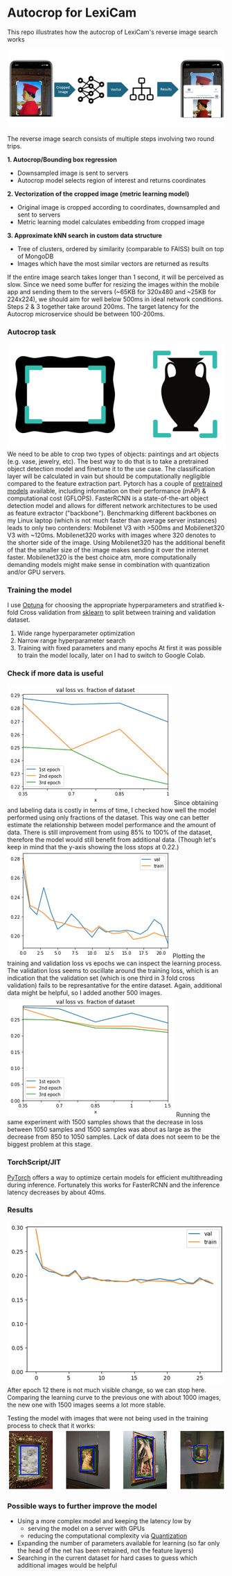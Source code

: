 # Autocrop for LexiCam
This repo illustrates how the autocrop of LexiCam's reverse image search works

![Illustration of algorithm](/algo_illustration.png "Reverse image search")

The reverse image search consists of multiple steps involving two round trips.

**1. Autocrop/Bounding box regression**
* Downsampled image is sent to servers
* Autocrop model selects region of interest and returns coordinates

**2. Vectorization of the cropped image (metric learning model)**
* Original image is cropped according to coordinates, downsampled and sent to servers
* Metric learning model calculates embedding from cropped image

**3. Approximate kNN search in custom data structure**
* Tree of clusters, ordered by similarity (comparable to FAISS) built on top of MongoDB
* Images which have the most similar vectors are returned as results

If the entire image search takes longer than 1 second, it will be perceived as slow. Since we need some buffer for resizing the images within the mobile app and sending them to the servers (~65KB for 320x480 and ~25KB for 224x224), we should aim for well below 500ms in ideal network conditions. Steps 2 & 3 together take around 200ms. The target latency for the Autocrop microservice should be between 100-200ms.


### Autocrop task
![Crop illustration](/crop_illustration_small.png)
We need to be able to crop two types of objects: paintings and art objects (e.g. vase, jewelry, etc).
The best way to do that is to take a pretrained object detection model and finetune it to the use case. The classification layer will be calculated in vain but should be computationally negligible compared to the feature extraction part. Pytorch has a couple of [pretrained models](https://pytorch.org/vision/stable/models.html#object-detection) available, including information on their performance (mAP) & computational cost (GFLOPS).
FasterRCNN is a state-of-the-art object detection model and allows for different network architectures to be used as feature extractor ("backbone"). Benchmarking different backbones on my Linux laptop (which is not much faster than average server instances) leads to only two contenders: Mobilenet V3 with >500ms and Mobilenet320 V3 with ~120ms. Mobilenet320 works with images where 320 denotes to the shorter side of the image. Using Mobilenet320 has the additional benefit of that the smaller size of the image makes sending it over the internet faster. Mobilenet320 is the best choice atm, more computationally demanding models might make sense in combination with quantization and/or GPU servers.

### Training the model
I use [Optuna](https://optuna.org/) for choosing the appropriate hyperparameters and stratified k-fold Cross validation from [sklearn](https://scikit-learn.org/stable/modules/generated/sklearn.model_selection.StratifiedKFold.html#sklearn.model_selection.StratifiedKFold) to split between training and validation dataset.
1. Wide range hyperparameter optimization
2. Narrow range hyperparameter search
3. Training with fixed parameters and many epochs
At first it was possible to train the model locally, later on I had to switch to Google Colab.

### Check if more data is useful
![graph to test if more data is needed](/test_more_data_needed_1050images.png)
Since obtaining and labeling data is costly in terms of time, I checked how well the model performed using only fractions of the dataset. This way one can better estimate the relationship between model performance and the amount of data. There is still improvement from using 85% to 100% of the dataset, therefore the model would still benefit from additional data. (Though let's keep in mind that the y-axis showing the loss stops at 0.22.)
![learning curve](/fastercnnmobile320_1050images_22epochs_3pred.png)
Plotting the training and validation loss vs epochs we can inspect the learning process. The validation loss seems to oscillate around the training loss, which is an indication that the validation set (which is one third in 3 fold cross validation) fails to be represantative for the entire dataset. Again, additional data might be helpful, so I added another 500 images.
![new graph to test if more data is needed](/test_more_data_needed_1500images.png)
Running the same experiment with 1500 samples shows that the decrease in loss between 1050 samples and 1500 samples was about as large as the decrease from 850 to 1050 samples. Lack of data does not seem to be the biggest problem at this stage.


### TorchScript/JIT
[PyTorch](https://pytorch.org/docs/stable/notes/cpu_threading_torchscript_inference.html) offers a way to optimize certain models for efficient multithreading during inference. Fortunately this works for FasterRCNN and the inference latency decreases by about 40ms.

### Results

![Final training curve](/last_training.png)
After epoch 12 there is not much visible change, so we can stop here. Comparing the learning curve to the previous one with about 1000 images, the new one with 1500 images seems a lot more stable.

Testing the model with images that were not being used in the training process to check that it works:
![Test set illustration](/test_set.png)

### Possible ways to further improve the model
+ Using a more complex model and keeping the latency low by
  + serving the model on a server with GPUs
  + reducing the computational complexity via [Quantization](https://pytorch.org/docs/stable/quantization.html)
+ Expanding the number of parameters available for learning (so far only the head of the net has been retrained, not the feature layers)
+ Searching in the current dataset for hard cases to guess which additional images would be helpful


